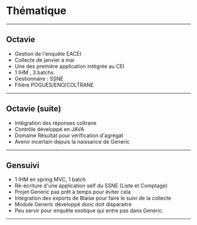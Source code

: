 # Thématique

---

## Octavie

- Gestion de l'enquête EACEI
- Collecte de janvier à mai
- Une des première application intégrée au CEI
- 1 IHM , 3 batchs
- Gestionnaire : SSNE 
- Filière POGUES/ENO/COLTRANE


---

## Octavie (suite)

- Intégration des réponses coltrane
- Contrôle développé en JAVA 
- Domaine Résultat pour vérification d'agrégat
- Avenir incertain depuis la naissance de Generic

---

## Gensuivi

- 1 IHM en spring MVC, 1 batch
- Ré-écriture d'une application self du SSNE (Liste et Comptage)
- Projet Generic pas prêt à temps pour éviter cela
- Intégration des exports de Blaise pour faire le suivi de la collecte
- Module Generic développé donc doit disparaitre
- Peu servir pour enquête exotique qui entre pas dans Generic.

---
